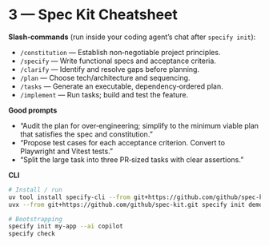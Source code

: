 # 3 — Spec Kit Cheatsheet

**Slash‑commands** (run inside your coding agent’s chat after `specify init`):

- `/constitution` — Establish non‑negotiable project principles.
- `/specify` — Write functional specs and acceptance criteria.
- `/clarify` — Identify and resolve gaps before planning.
- `/plan` — Choose tech/architecture and sequencing.
- `/tasks` — Generate an executable, dependency‑ordered plan.
- `/implement` — Run tasks; build and test the feature.

**Good prompts**
- “Audit the plan for over‑engineering; simplify to the minimum viable plan that satisfies the spec and constitution.”
- “Propose test cases for each acceptance criterion. Convert to Playwright and Vitest tests.”
- “Split the large task into three PR‑sized tasks with clear assertions.”

**CLI**
```bash
# Install / run
uv tool install specify-cli --from git+https://github.com/github/spec-kit.git
uvx --from git+https://github.com/github/spec-kit.git specify init demo

# Bootstrapping
specify init my-app --ai copilot
specify check
```
